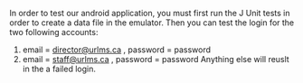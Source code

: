 In order to test our android application, you must first run the J Unit tests in order to create a data file in the emulator. 
Then you can test the login for the two following accounts:
1. email = director@urlms.ca , password = password
2. email = staff@urlms.ca , password = password
Anything else will reuslt in the a failed login.

